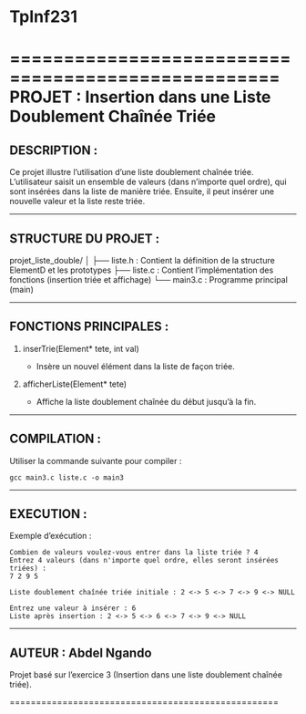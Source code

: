 # TpInf231
===================================================
 PROJET : Insertion dans une Liste Doublement Chaînée Triée
===================================================

DESCRIPTION :
-------------
Ce projet illustre l’utilisation d’une liste doublement chaînée triée.
L’utilisateur saisit un ensemble de valeurs (dans n’importe quel ordre),
qui sont insérées dans la liste de manière triée. Ensuite, il peut insérer
une nouvelle valeur et la liste reste triée.

---------------------------------------------------
STRUCTURE DU PROJET :
---------------------------------------------------
projet_liste_double/
│
├── liste.h     : Contient la définition de la structure ElementD et les prototypes
├── liste.c     : Contient l’implémentation des fonctions (insertion triée et affichage)
└── main3.c     : Programme principal (main)

---------------------------------------------------
FONCTIONS PRINCIPALES :
---------------------------------------------------
1. inserTrie(Element* tete, int val)
   - Insère un nouvel élément dans la liste de façon triée.

2. afficherListe(Element* tete)
   - Affiche la liste doublement chaînée du début jusqu’à la fin.

---------------------------------------------------
COMPILATION :
---------------------------------------------------
Utiliser la commande suivante pour compiler :

    gcc main3.c liste.c -o main3

---------------------------------------------------
EXECUTION :
---------------------------------------------------
Exemple d’exécution :

    Combien de valeurs voulez-vous entrer dans la liste triée ? 4
    Entrez 4 valeurs (dans n'importe quel ordre, elles seront insérées triées) :
    7 2 9 5

    Liste doublement chaînée triée initiale : 2 <-> 5 <-> 7 <-> 9 <-> NULL

    Entrez une valeur à insérer : 6
    Liste après insertion : 2 <-> 5 <-> 6 <-> 7 <-> 9 <-> NULL

---------------------------------------------------
AUTEUR : Abdel Ngando 
---------------------------------------------------
Projet basé sur l’exercice 3 (Insertion dans une liste doublement chaînée triée).

===================================================
